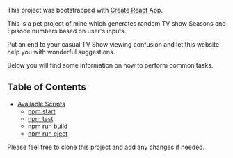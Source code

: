 This project was bootstrapped with [Create React App](https://github.com/facebookincubator/create-react-app).

This is a pet project of mine which generates random TV show Seasons and Episode numbers based on user's inputs.

Put an end to your casual TV Show viewing confusion and let this website help you with wonderful suggestions.

Below you will find some information on how to perform common tasks.<br>

## Table of Contents

- [Available Scripts](#available-scripts)
  - [npm start](#npm-start)
  - [npm test](#npm-test)
  - [npm run build](#npm-run-build)
  - [npm run eject](#npm-run-eject)

Please feel free to clone this project and add any changes if needed.